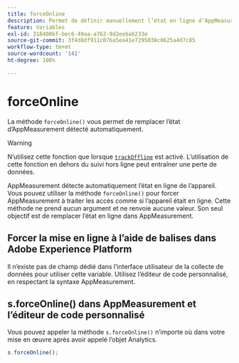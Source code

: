 ```yaml
---
title: forceOnline
description: Permet de définir manuellement l’état en ligne d’AppMeasurement.
feature: Variables
exl-id: 318408bf-bec6-49aa-a762-9d2eebab233e
source-git-commit: 3f4d8df911c076a5ea41e7295038c0625a4d7c85
workflow-type: tm+mt
source-wordcount: '141'
ht-degree: 100%

---
```


# forceOnline

La méthode `forceOnline()` vous permet de remplacer l’état d’AppMeasurement détecté automatiquement.

>[!WARNING]
>
>N’utilisez cette fonction que lorsque [`trackOffline`](../config-vars/trackoffline.md) est activé. L’utilisation de cette fonction en dehors du suivi hors ligne peut entraîner une perte de données.

AppMeasurement détecte automatiquement l’état en ligne de l’appareil. Vous pouvez utiliser la méthode `forceOnline()` pour forcer AppMeasurement à traiter les accès comme si l’appareil était en ligne. Cette méthode ne prend aucun argument et ne renvoie aucune valeur. Son seul objectif est de remplacer l’état en ligne dans AppMeasurement.

## Forcer la mise en ligne à l’aide de balises dans Adobe Experience Platform

Il n’existe pas de champ dédié dans l’interface utilisateur de la collecte de données pour utiliser cette variable. Utilisez l’éditeur de code personnalisé, en respectant la syntaxe AppMeasurement.

## s.forceOnline() dans AppMeasurement et l’éditeur de code personnalisé

Vous pouvez appeler la méthode `s.forceOnline()` n’importe où dans votre mise en œuvre après avoir appelé l’objet Analytics.

```js
s.forceOnline();
```
